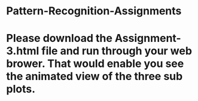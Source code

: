 # Pattern-Recognition-Assignments
# Please download the Assignment-3.html file and run through your web brower. That would enable you see the animated view of the three sub plots.
